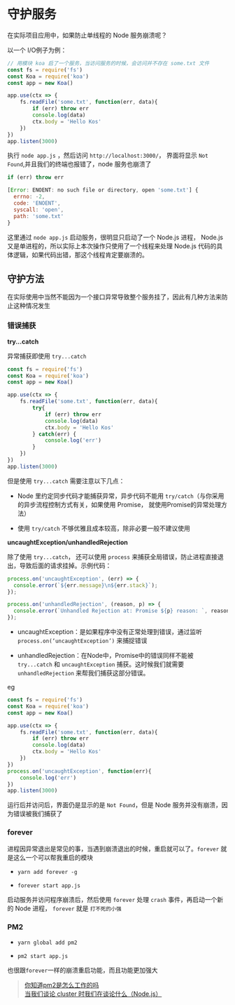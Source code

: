 # 守护服务

在实际项目应用中，如果防止单线程的 Node 服务崩溃呢？

以一个 I/O例子为例：

```js
// 用模块 koa 启了一个服务，当访问服务的时候，会访问并不存在 some.txt 文件
const fs = require('fs')
const Koa = require('koa')
const app = new Koa()

app.use(ctx => {
    fs.readFile('some.txt', function(err, data){
        if (err) throw err
        console.log(data)
        ctx.body = 'Hello Kos'
    })
})
app.listen(3000)
```

执行 `node app.js` ，然后访问 `http://localhost:3000/`， 界面将显示 `Not Found`,并且我们的终端也报错了，node 服务也崩溃了

```js
if (err) throw err

[Error: ENOENT: no such file or directory, open 'some.txt'] {
  errno: -2,
  code: 'ENOENT',
  syscall: 'open',
  path: 'some.txt'
}
```

这里通过 `node app.js` 启动服务，很明显只启动了一个 Node.js 进程， Node.js 又是单进程的，所以实际上本次操作只使用了一个线程来处理 Node.js 代码的具体逻辑，如果代码出错，那这个线程肯定要崩溃的。

## 守护方法

在实际使用中当然不能因为一个接口异常导致整个服务挂了，因此有几种方法来防止这种情况发生

### 错误捕获

**try...catch**

异常捕获即使用 `try...catch`

```js
const fs = require('fs')
const Koa = require('koa')
const app = new Koa()

app.use(ctx => {
    fs.readFile('some.txt', function(err, data){
        try{
            if (err) throw err
            console.log(data)
            ctx.body = 'Hello Kos'
        } catch(err) {
            console.log('err')
        }
    })
})
app.listen(3000)
```

但是使用 `try...catch` 需要注意以下几点：

- Node 里约定同步代码才能捕获异常，异步代码不能用 `try/catch`（与你采用的异步流程控制方式有关，如果使用 Promise， 就使用Promise的异常处理方法）

- 使用 `try/catch` 不够优雅且成本较高，除非必要一般不建议使用

**uncaughtException/unhandledRejection**

除了使用 `try...catch`， 还可以使用 `process` 来捕获全局错误，防止进程直接退出，导致后面的请求挂掉。示例代码：

```js
process.on('uncaughtException', (err) => {
  console.error(`${err.message}\n${err.stack}`);
});

process.on('unhandledRejection', (reason, p) => {
  console.error(`Unhandled Rejection at: Promise ${p} reason: `, reason);
});
```

- uncaughtException：是如果程序中没有正常处理到错误，通过监听 `process.on(‘uncaughtException’)` 来捕捉错误

- unhandledRejection：在Node中，Promise中的错误同样不能被 `try...catch` 和 `uncaughtException` 捕获。这时候我们就需要 `unhandledRejection` 来帮我们捕获这部分错误。

eg

```js
const fs = require('fs')
const Koa = require('koa')
const app = new Koa()

app.use(ctx => {
    fs.readFile('some.txt', function(err, data){
        if (err) throw err
        console.log(data)
        ctx.body = 'Hello Kos'
    })
})
process.on('uncaughtException', function(err){
    console.log('err')
})
app.listen(3000)
```

运行后并访问后，界面仍是显示的是 `Not Found`，但是 Node 服务并没有崩溃，因为错误被我们捕获了


### forever

进程因异常退出是常见的事，当遇到崩溃退出的时候，重启就可以了。`forever` 就是这么一个可以帮我重启的模块

- `yarn add forever -g`

- `forever start app.js`

启动服务并访问程序崩溃后，然后使用 `forever` 处理 `crash` 事件，再启动一个新的 Node 进程， `forever` 就是 `打不死的小强`

### PM2

- `yarn global add pm2`

- `pm2 start app.js`

也很跟`forever`一样的崩溃重启功能，而且功能更加强大

> [你知道pm2是怎么工作的吗](https://quincychen.cn/pm2-implementation/)  
> [当我们谈论 cluster 时我们在谈论什么（Node.js）](https://toutiao.io/posts/8ct90e/preview)

